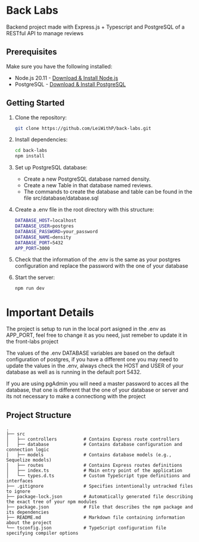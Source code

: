 # Back Labs

Backend project made with Express.js + Typescript and PostgreSQL of a RESTful API to manage reviews

## Prerequisites

Make sure you have the following installed:

- Node.js 20.11 - [Download & Install Node.js](https://nodejs.org)
- PostgreSQL - [Download & Install PostgreSQL](https://www.postgresql.org/download/)

## Getting Started

1. Clone the repository:

    ```bash
    git clone https://github.com/LeiWithP/back-labs.git
    ```

2. Install dependencies:

    ```bash
    cd back-labs
    npm install
    ```

3. Set up PostgreSQL database:

    - Create a new PostgreSQL database named density.
    - Create a new Table in that database named reviews.
    - The commands to create the database and table can be found in the file src/database/database.sql

4. Create a .env file in the root directory with this structure:

   ```bash
   DATABASE_HOST=localhost
   DATABASE_USER=postgres
   DATABASE_PASSWORD=your_password
   DATABASE_NAME=density
   DATABASE_PORT=5432
   APP_PORT=3000
    ```

5. Check that the information of the .env is the same as your postgres configuration and replace the password with the one of your database

6. Start the server:

    ```bash
    npm run dev
    ```

# Important Details

The project is setup to run in the local port asigned in the .env as APP_PORT, feel free to change it as you need, just remeber to update it in the front-labs project

The values of the .env DATABASE variables are based on the default configuration of postgres, if you have a different one you may need to update the values in the .env, always check the HOST and USER of your database as well as is running in the default port 5432.

If you are using pgAdmin you will need a master password to acces all the database, that one is different that the one of your database or server and its not necessary to make a connectiong with the project

## Project Structure

```
.
├── src
│   ├── controllers          # Contains Express route controllers
│   ├── database             # Contains database configuration and connection logic
│   ├── models               # Contains database models (e.g., Sequelize models)
│   ├── routes               # Contains Express routes definitions
│   ├── index.ts             # Main entry point of the application
│   └── types.d.ts           # Custom TypeScript type definitions and interfaces
├── .gitignore               # Specifies intentionally untracked files to ignore
├── package-lock.json        # Automatically generated file describing the exact tree of your npm modules
├── package.json             # File that describes the npm package and its dependencies
├── README.md                # Markdown file containing information about the project
└── tsconfig.json            # TypeScript configuration file specifying compiler options
```
